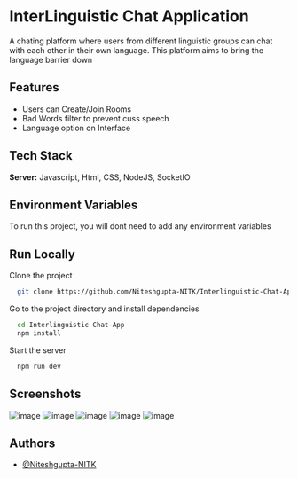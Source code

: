 # InterLinguistic Chat Application

A chating platform where users from different linguistic groups can chat with each other in their own language. This platform aims to bring the language barrier down 

## Features

-   Users can Create/Join Rooms
-   Bad Words filter to prevent cuss speech
-   Language option on Interface


## Tech Stack

**Server:** Javascript, Html, CSS, NodeJS, SocketIO

## Environment Variables

To run this project, you will dont need to add any environment variables 


## Run Locally

Clone the project

```bash
  git clone https://github.com/Niteshgupta-NITK/Interlinguistic-Chat-App
```

Go to the project directory and install dependencies

```bash
  cd Interlinguistic Chat-App
  npm install
```

Start the server
```bash
  npm run dev
```

## Screenshots
![image](https://user-images.githubusercontent.com/56041569/179568648-10881054-1fa9-4a79-8058-2654cf3a3bb2.png)
![image](https://user-images.githubusercontent.com/56041569/179568720-8494d391-450b-4d1a-9115-37e1112db872.png)
![image](https://user-images.githubusercontent.com/56041569/179568882-59c511fe-6cf2-4d32-b666-d63d13fcc1f8.png)
![image](https://user-images.githubusercontent.com/56041569/179568958-fe943f73-5a35-47bb-8c3f-488b0ff9d635.png)
![image](https://user-images.githubusercontent.com/56041569/179569003-cb35c888-b648-4dbe-83aa-a5080d21926f.png)








## Authors

-   [@Niteshgupta-NITK](https://github.com/Niteshgupta-NITK)
